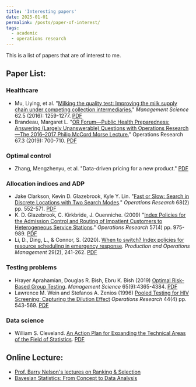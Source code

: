```yaml
---
title: 'Interesting papers'
date: 2025-01-01
permalink: /posts/paper-of-interest/
tags:  
  - academic
  - operations research
---
```


This is a list of papers that are of interest to me.

## Paper List:

### Healthcare
  * Mu, Liying, et al. "[Milking the quality test: Improving the milk supply chain under competing collection intermediaries.](https://doi.org/10.1287/mnsc.2015.2171)" _Management Science_ 62.5 (2016): 1259-1277. [PDF](/files/mnsc.2015.2171.pdf)
  * Brandeau, Margaret L. "[OR Forum—Public Health Preparedness: Answering (Largely Unanswerable) Questions with Operations Research—The 2016–2017 Philip McCord Morse Lecture.](https://pubsonline.informs.org/doi/abs/10.1287/opre.2019.1844)" Operations Research 67.3 (2019): 700-710. [PDF](/files/opre.2019.1844.pdf)

### Optimal control
  * Zhang, Mengzhenyu, et al. "Data-driven pricing for a new product." [PDF](https://docs.google.com/a/umich.edu/viewer?a=v&pid=sites&srcid=dW1pY2guZWR1fGp1aWNoYW5jb3xneDo1ZTc1NWIzNzBhZWU4Yjli)

### Allocation indices and ADP
  * Jake Clarkson, Kevin D. Glazebrook, Kyle Y. Lin. "[Fast or Slow: Search in Discrete Locations with Two Search Modes](https://pubsonline.informs.org/doi/pdf/10.1287/opre.2019.1870)." _Operations Research_ 68(2) pp. 552-571. [PDF](/files/opre.2019.1870.pdf)
  * K. D. Glazebrook, C. Kirkbride, J. Ouenniche. (2009) "[Index Policies for the Admission Control and Routing of Impatient Customers to Heterogeneous Service Stations](https://doi.org/10.1287/opre.1080.0632)." _Operations Research_ 57(4) pp. 975-989. [PDF](/files/opre.1080.0632.pdf)
  * Li, D., Ding, L., & Connor, S. (2020). [When to switch? Index policies for resource scheduling in emergency response](https://onlinelibrary.wiley.com/doi/pdf/10.1111/poms.13105). _Production and Operations Management_ 29(2), 241-262. [PDF](/files/poms.13105.pdf)

### Testing problems
  * Hrayer Aprahamian, Douglas R. Bish, Ebru K. Bish (2019) [Optimal Risk-Based Group Testing](https://doi.org/10.1287/mnsc.2018.3138). _Management Science_ 65(9):4365-4384. [PDF](/files/mnsc.2018.3138.pdf)
  * Lawrence M. Wein and  Stefanos A. Zenios (1996) [Pooled Testing for HIV Screening: Capturing the Dilution Effect](https://doi.org/10.1287/opre.44.4.543) _Operations Research_ 44(4) pp. 543-569. [PDF](/files/opre.44.4.543.pdf)

### Data science
  * William S. Cleveland. [An Action Plan for Expanding the Technical Areas of the Field of Statistics](https://onlinelibrary.wiley.com/doi/abs/10.1111/j.1751-5823.2001.tb00477.x). [PDF](/files/DataScience.pdf)

## Online Lecture:
  * [Prof. Barry Nelson's lectures on Ranking & Selection](http://users.iems.northwestern.edu/~nelsonb/RSMasterclass.html)
  * [Bayesian Statistics: From Concept to Data Analysis](https://www.coursera.org/learn/bayesian-statistics/home/welcome)
